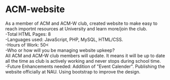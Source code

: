 # ACM-website
As a member of ACM and ACM-W club, created website to make easy to reach importnt resources at University and learn more/join the club.<br>
-Total HTML Pages: 8<br>
-Languages used: JavaScript, PHP, MySQL, HTML/CSS.<br>
-Hours of Work: 50<<br>
-Who or how will you be managing website upkeep?<br>
All ACM and ACM-W club members will update. It means it will be
up to date all the time as club is actively working and never
stops during school time.<br>
-Future Enhancements needed:
Addition of "Event Calender".
Publishing the website officially at NAU.
Using bootstrap to improve the design.
